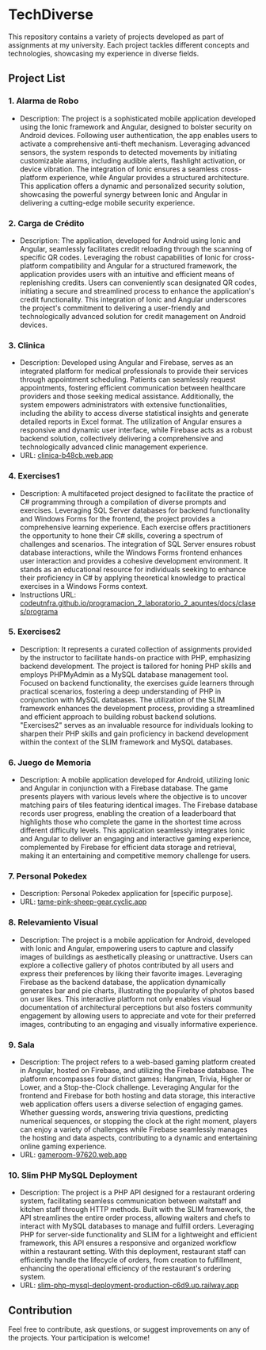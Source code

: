 # TechDiverse

This repository contains a variety of projects developed as part of assignments at my university. Each project tackles different concepts and technologies, showcasing my experience in diverse fields.

## Project List

### 1. Alarma de Robo
   - Description: The project is a sophisticated mobile application developed using the Ionic framework and Angular, designed to bolster security on Android devices. Following user authentication, the app enables users to activate a comprehensive anti-theft mechanism. Leveraging advanced sensors, the system responds to detected movements by initiating customizable alarms, including audible alerts, flashlight activation, or device vibration. The integration of Ionic ensures a seamless cross-platform experience, while Angular provides a structured architecture. This application offers a dynamic and personalized security solution, showcasing the powerful synergy between Ionic and Angular in delivering a cutting-edge mobile security experience.

### 2. Carga de Crédito
   - Description: The application, developed for Android using Ionic and Angular, seamlessly facilitates credit reloading through the scanning of specific QR codes. Leveraging the robust capabilities of Ionic for cross-platform compatibility and Angular for a structured framework, the application provides users with an intuitive and efficient means of replenishing credits. Users can conveniently scan designated QR codes, initiating a secure and streamlined process to enhance the application's credit functionality. This integration of Ionic and Angular underscores the project's commitment to delivering a user-friendly and technologically advanced solution for credit management on Android devices.

### 3. Clinica
   - Description: Developed using Angular and Firebase, serves as an integrated platform for medical professionals to provide their services through appointment scheduling. Patients can seamlessly request appointments, fostering efficient communication between healthcare providers and those seeking medical assistance. Additionally, the system empowers administrators with extensive functionalities, including the ability to access diverse statistical insights and generate detailed reports in Excel format. The utilization of Angular ensures a responsive and dynamic user interface, while Firebase acts as a robust backend solution, collectively delivering a comprehensive and technologically advanced clinic management experience.
   - URL: [clinica-b48cb.web.app](https://clinica-b48cb.web.app)

### 4. Exercises1
   - Description: A multifaceted project designed to facilitate the practice of C# programming through a compilation of diverse prompts and exercises. Leveraging SQL Server databases for backend functionality and Windows Forms for the frontend, the project provides a comprehensive learning experience. Each exercise offers practitioners the opportunity to hone their C# skills, covering a spectrum of challenges and scenarios. The integration of SQL Server ensures robust database interactions, while the Windows Forms frontend enhances user interaction and provides a cohesive development environment. It stands as an educational resource for individuals seeking to enhance their proficiency in C# by applying theoretical knowledge to practical exercises in a Windows Forms context.
   - Instructions URL: [codeutnfra.github.io/programacion_2_laboratorio_2_apuntes/docs/clases/programa](https://codeutnfra.github.io/programacion_2_laboratorio_2_apuntes/docs/clases/programa/)

### 5. Exercises2
   - Description: It represents a curated collection of assignments provided by the instructor to facilitate hands-on practice with PHP, emphasizing backend development. The project is tailored for honing PHP skills and employs PHPMyAdmin as a MySQL database management tool. Focused on backend functionality, the exercises guide learners through practical scenarios, fostering a deep understanding of PHP in conjunction with MySQL databases. The utilization of the SLIM framework enhances the development process, providing a streamlined and efficient approach to building robust backend solutions. "Exercises2" serves as an invaluable resource for individuals looking to sharpen their PHP skills and gain proficiency in backend development within the context of the SLIM framework and MySQL databases.

### 6. Juego de Memoria
   - Description: A mobile application developed for Android, utilizing Ionic and Angular in conjunction with a Firebase database. The game presents players with various levels where the objective is to uncover matching pairs of tiles featuring identical images. The Firebase database records user progress, enabling the creation of a leaderboard that highlights those who complete the game in the shortest time across different difficulty levels. This application seamlessly integrates Ionic and Angular to deliver an engaging and interactive gaming experience, complemented by Firebase for efficient data storage and retrieval, making it an entertaining and competitive memory challenge for users.

### 7. Personal Pokedex
   - Description: Personal Pokedex application for [specific purpose].
   - URL: [tame-pink-sheep-gear.cyclic.app](https://tame-pink-sheep-gear.cyclic.app/)

### 8. Relevamiento Visual
   - Description: The project is a mobile application for Android, developed with Ionic and Angular, empowering users to capture and classify images of buildings as aesthetically pleasing or unattractive. Users can explore a collective gallery of photos contributed by all users and express their preferences by liking their favorite images. Leveraging Firebase as the backend database, the application dynamically generates bar and pie charts, illustrating the popularity of photos based on user likes. This interactive platform not only enables visual documentation of architectural perceptions but also fosters community engagement by allowing users to appreciate and vote for their preferred images, contributing to an engaging and visually informative experience.

### 9. Sala
   - Description: The project refers to a web-based gaming platform created in Angular, hosted on Firebase, and utilizing the Firebase database. The platform encompasses four distinct games: Hangman, Trivia, Higher or Lower, and a Stop-the-Clock challenge. Leveraging Angular for the frontend and Firebase for both hosting and data storage, this interactive web application offers users a diverse selection of engaging games. Whether guessing words, answering trivia questions, predicting numerical sequences, or stopping the clock at the right moment, players can enjoy a variety of challenges while Firebase seamlessly manages the hosting and data aspects, contributing to a dynamic and entertaining online gaming experience.
   - URL: [gameroom-97620.web.app](https://gameroom-97620.web.app/home)

### 10. Slim PHP MySQL Deployment
   - Description: The project is a PHP API designed for a restaurant ordering system, facilitating seamless communication between waitstaff and kitchen staff through HTTP methods. Built with the SLIM framework, the API streamlines the entire order process, allowing waiters and chefs to interact with MySQL databases to manage and fulfill orders. Leveraging PHP for server-side functionality and SLIM for a lightweight and efficient framework, this API ensures a responsive and organized workflow within a restaurant setting. With this deployment, restaurant staff can efficiently handle the lifecycle of orders, from creation to fulfillment, enhancing the operational efficiency of the restaurant's ordering system.
   - URL: [slim-php-mysql-deployment-production-c6d9.up.railway.app](https://slim-php-mysql-deployment-production-c6d9.up.railway.app/)

## Contribution
Feel free to contribute, ask questions, or suggest improvements on any of the projects. Your participation is welcome!
